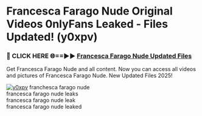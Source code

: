 # Francesca Farago Nude Original Videos 0nlyFans Leaked - Files Updated! (y0xpv)

<h3>🔴 CLICK HERE 🌐==►► <a href="https://tinyurl.com/yc6ubb5a" rel="nofollow">Francesca Farago Nude Updated Files</a></h3>

Get Francesca Farago Nude and all content. Now you can access all videos and pictures of Francesca Farago Nude. New Updated Files 2025!

[![y0xpv](https://i.imgur.com/7eu0CRL.gif)](https://tinyurl.com/yc6ubb5a)
franchesca farago nude<br>
francesca farago nude leaks<br>
francesca farago nude leak<br>
francesca farago nude leaked